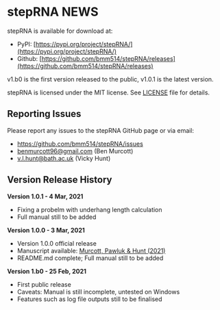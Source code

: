 # stepRNA NEWS

stepRNA is available for download at:
- PyPI: [https://pypi.org/project/stepRNA/](https://pypi.org/project/stepRNA/)
- Github: [https://github.com/bmm514/stepRNA/releases](https://github.com/bmm514/stepRNA/releases)  

v1.b0 is the first version released to the public, v1.0.1 is the latest version.  

stepRNA is licensed under the MIT license.  See [LICENSE](https://github.com/bmm514/stepRNA/blob/master/LICENSE) file for details.

## Reporting Issues

Please report any issues to the stepRNA GitHub page or via email:
- https://github.com/bmm514/stepRNA/issues
- benmurcott96@gmail.com (Ben Murcott)
- v.l.hunt@bath.ac.uk (Vicky Hunt)

## Version Release History

**Version 1.0.1 - 4 Mar, 2021**

- Fixing a probelm with underhang length calculation
- Full manual still to be added

**Version 1.0.0 - 3 Mar, 2021**

- Version 1.0.0 official release
- Manuscript available: [Murcott, Pawluk & Hunt (2021)](URL_LINK)
- README.md complete; Full manual still to be added

**Version 1.b0 - 25 Feb, 2021**

- First public release
- Caveats: Manual is still incomplete, untested on Windows
- Features such as log file outputs still to be finalised
